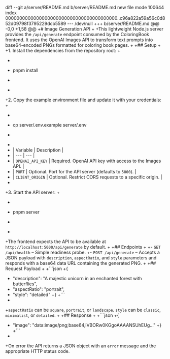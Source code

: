 diff --git a/server/README.md b/server/README.md
new file mode 100644
index 0000000000000000000000000000000000000000..c96a822a59a56c0d852d09798f3795229dcb5589
--- /dev/null
+++ b/server/README.md
@@ -0,0 +1,58 @@
+# Image Generation API
+
+This lightweight Node.js server provides the `/api/generate` endpoint consumed by the ColoringBook frontend. It uses the OpenAI Images API to transform text prompts into base64-encoded PNGs formatted for coloring book pages.
+
+## Setup
+
+1. Install the dependencies from the repository root:
+
+   ```bash
+   pnpm install
+   ```
+
+2. Copy the example environment file and update it with your credentials:
+
+   ```bash
+   cp server/.env.example server/.env
+   ```
+
+   | Variable | Description |
+   | --- | --- |
+   | `OPENAI_API_KEY` | Required. OpenAI API key with access to the Images API. |
+   | `PORT` | Optional. Port for the API server (defaults to `5000`). |
+   | `CLIENT_ORIGIN` | Optional. Restrict CORS requests to a specific origin. |
+
+3. Start the API server:
+
+   ```bash
+   pnpm server
+   ```
+
+The frontend expects the API to be available at `http://localhost:5000/api/generate` by default.
+
+## Endpoints
+
+- `GET /api/health` – Simple readiness probe.
+- `POST /api/generate` – Accepts a JSON payload with `description`, `aspectRatio`, and `style` parameters and responds with a base64 data URL containing the generated PNG.
+
+## Request Payload
+
+```json
+{
+  "description": "A majestic unicorn in an enchanted forest with butterflies",
+  "aspectRatio": "portrait",
+  "style": "detailed"
+}
+```
+
+`aspectRatio` can be `square`, `portrait`, or `landscape`. `style` can be `classic`, `minimalist`, or `detailed`.
+
+## Response
+
+```json
+{
+  "image": "data:image/png;base64,iVBORw0KGgoAAAANSUhEUg..."
+}
+```
+
+On error the API returns a JSON object with an `error` message and the appropriate HTTP status code.
